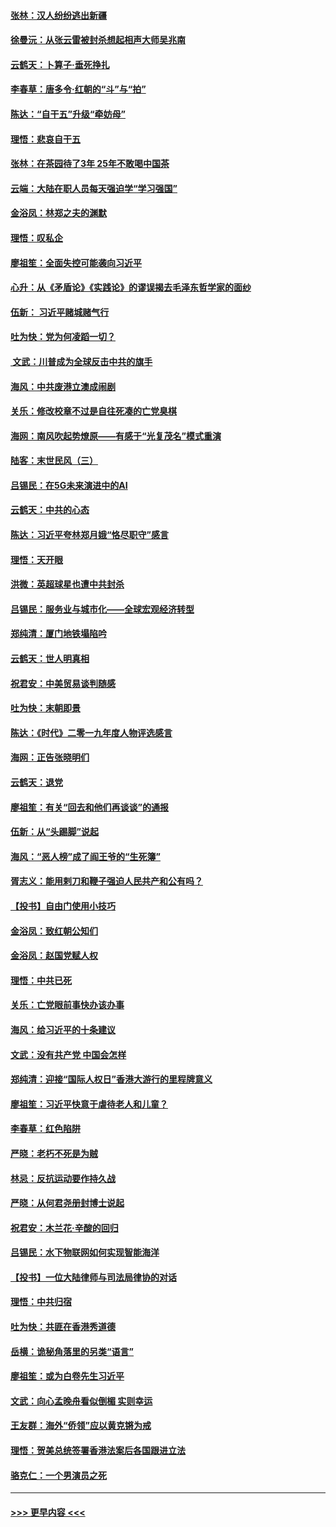 #### [张林：汉人纷纷逃出新疆](../pages/nsc993/n11743530.md?t=12251744) 
#### [徐曼沅：从张云雷被封杀想起相声大师吴兆南](../pages/nsc993/n11741816.md?t=12251744) 
#### [云鹤天：卜算子‧垂死挣扎](../pages/nsc993/n11739956.md?t=12251744) 
#### [李春草：唐多令‧红朝的“斗”与“拍”](../pages/nsc993/n11739830.md?t=12251744) 
#### [陈达：“自干五”升级“牵妨母”](../pages/nsc993/n11739724.md?t=12251744) 
#### [理悟：悲哀自干五](../pages/nsc993/n11739547.md?t=12251744) 
#### [张林：在茶园待了3年 25年不敢喝中国茶](../pages/nsc993/n11739240.md?t=12251744) 
#### [云端：大陆在职人员每天强迫学“学习强国”](../pages/nsc993/n11738735.md?t=12251744) 
#### [金浴凤：林郑之夫的渊默](../pages/nsc993/n11737735.md?t=12251744) 
#### [理悟：叹私企](../pages/nsc993/n11737715.md?t=12251744) 
#### [廖祖笙：全面失控可能袭向习近平](../pages/nsc993/n11737704.md?t=12251744) 
#### [心升：从《矛盾论》《实践论》的谬误揭去毛泽东哲学家的面纱](../pages/nsc993/n11736962.md?t=12251744) 
#### [伍新： 习近平赌城赌气行](../pages/nsc993/n11736929.md?t=12251744) 
#### [吐为快：党为何凌蹈一切？](../pages/nsc993/n11736915.md?t=12251744) 
#### [ 文武：川普成为全球反击中共的旗手](../pages/nsc993/n11736882.md?t=12251744) 
#### [海风：中共废港立澳成闹剧](../pages/nsc993/n11735857.md?t=12251744) 
#### [关乐：修改校章不过是自往死凑的亡党臭棋](../pages/nsc993/n11735097.md?t=12251744) 
#### [海网：南风吹起势燎原——有感于“光复茂名”模式重演](../pages/nsc993/n11732308.md?t=12251744) 
#### [陆客：末世民风（三）](../pages/nsc993/n11732211.md?t=12251744) 
#### [吕锡民：在5G未来演进中的AI](../pages/nsc993/n11730010.md?t=12251744) 
#### [云鹤天：中共的心态](../pages/nsc993/n11729906.md?t=12251744) 
#### [陈达：习近平夸林郑月娥“恪尽职守”感言](../pages/nsc993/n11729881.md?t=12251744) 
#### [理悟：天开眼](../pages/nsc993/n11729699.md?t=12251744) 
#### [洪微：英超球星也遭中共封杀](../pages/nsc993/n11727243.md?t=12251744) 
#### [吕锡民：服务业与城市化——全球宏观经济转型](../pages/nsc993/n11725845.md?t=12251744) 
#### [郑纯清：厦门地铁塌陷吟](../pages/nsc993/n11725813.md?t=12251744) 
#### [云鹤天：世人明真相](../pages/nsc993/n11725621.md?t=12251744) 
#### [祝君安：中美贸易谈判随感](../pages/nsc993/n11725609.md?t=12251744) 
#### [吐为快：末朝即景](../pages/nsc993/n11723365.md?t=12251744) 
#### [陈达：《时代》二零一九年度人物评选感言](../pages/nsc993/n11723337.md?t=12251744) 
#### [海网：正告张晓明们](../pages/nsc993/n11723228.md?t=12251744) 
#### [云鹤天：退党](../pages/nsc993/n11723056.md?t=12251744) 
#### [廖祖笙：有关“回去和他们再谈谈”的通报](../pages/nsc993/n11722442.md?t=12251744) 
#### [伍新：从“头踢脚”说起](../pages/nsc993/n11722429.md?t=12251744) 
#### [海风：“恶人榜”成了阎王爷的“生死簿”](../pages/nsc993/n11722272.md?t=12251744) 
#### [胥志义：能用剌刀和鞭子强迫人民共产和公有吗？](../pages/nsc993/n11720569.md?t=12251744) 
#### [【投书】自由门使用小技巧](../pages/nsc993/n11720180.md?t=12251744) 
#### [金浴凤：致红朝公知们](../pages/nsc993/n11720563.md?t=12251744) 
#### [金浴凤：赵国党赋人权](../pages/nsc993/n11720533.md?t=12251744) 
#### [理悟：中共已死](../pages/nsc993/n11720233.md?t=12251744) 
#### [关乐：亡党眼前事快办该办事](../pages/nsc993/n11719160.md?t=12251744) 
#### [海风：给习近平的十条建议](../pages/nsc993/n11717616.md?t=12251744) 
#### [文武：没有共产党 中国会怎样](../pages/nsc993/n11717584.md?t=12251744) 
#### [郑纯清：迎接“国际人权日”香港大游行的里程牌意义](../pages/nsc993/n11717417.md?t=12251744) 
#### [廖祖笙：习近平快意于虐待老人和儿童？](../pages/nsc993/n11715313.md?t=12251744) 
#### [李春草：红色陷阱](../pages/nsc993/n11715029.md?t=12251744) 
#### [严晓：老朽不死是为贼](../pages/nsc993/n11712910.md?t=12251744) 
#### [林忌：反抗运动要作持久战](../pages/nsc993/n11712623.md?t=12251744) 
#### [严晓：从何君尧册封博士说起](../pages/nsc993/n11712465.md?t=12251744) 
#### [祝君安：木兰花·辛酸的回归](../pages/nsc993/n11712381.md?t=12251744) 
#### [吕锡民：水下物联网如何实现智能海洋](../pages/nsc993/n11711158.md?t=12251744) 
#### [【投书】一位大陆律师与司法局律协的对话](../pages/nsc993/n11709675.md?t=12251744) 
#### [理悟：中共归宿](../pages/nsc993/n11710059.md?t=12251744) 
#### [吐为快：共匪在香港秀道德](../pages/nsc993/n11709979.md?t=12251744) 
#### [岳横：诡秘角落里的另类“语言”](../pages/nsc993/n11709792.md?t=12251744) 
#### [廖祖笙：或为白卷先生习近平](../pages/nsc993/n11708330.md?t=12251744) 
#### [文武：向心孟晚舟看似倒楣 实则幸运](../pages/nsc993/n11708236.md?t=12251744) 
#### [王友群：海外“侨领”应以黄克锵为戒](../pages/nsc993/n11706176.md?t=12251744) 
#### [理悟：贺美总统签署香港法案后各国跟进立法](../pages/nsc993/n11706853.md?t=12251744) 
#### [骆克仁：一个男演员之死](../pages/nsc993/n11706677.md?t=12251744) 

----
#### [ >>> 更早内容 <<< ](../indexes/nsc993-earlier.md)
